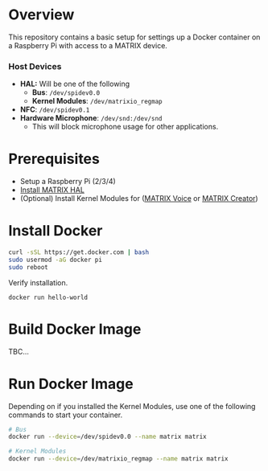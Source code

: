 # Overview

This repository contains a basic setup for settings up a Docker container on a Raspberry Pi with access to a MATRIX device.

### Host Devices

- **HAL:** Will be one of the following
  - **Bus**: `/dev/spidev0.0`
  - **Kernel Modules**: `/dev/matrixio_regmap`
- **NFC**: `/dev/spidev0.1`
- **Hardware Microphone**: `/dev/snd:/dev/snd`
  - This will block microphone usage for other applications.

# Prerequisites

- Setup a Raspberry Pi (2/3/4)
- [Install MATRIX HAL](https://matrix-io.github.io/matrix-documentation/matrix-hal/getting-started/installation-package/)
- (Optional) Install Kernel Modules for ([MATRIX Voice](https://matrix-io.github.io/matrix-documentation/matrix-voice/resources/microphone/#usage) or [MATRIX Creator](https://matrix-io.github.io/matrix-documentation/matrix-creator/resources/microphone/#usage))

# Install Docker

```bash
curl -sSL https://get.docker.com | bash
sudo usermod -aG docker pi
sudo reboot
```

Verify installation.

```
docker run hello-world
```

# Build Docker Image

TBC...

# Run Docker Image

Depending on if you installed the Kernel Modules, use one of the following commands to start your container.

```bash
# Bus
docker run --device=/dev/spidev0.0 --name matrix matrix

# Kernel Modules
docker run --device=/dev/matrixio_regmap --name matrix matrix
```
